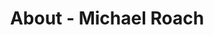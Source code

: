 ---
id: michael_roach
permalink: "/about/michael_roach"
full_name: Michael Roach
title: About - Michael Roach
role: Sr. DevSecOps Engineer
image: michael_roach.jpg
about: Mike is a DevSecOps Engineer and former U.S. Marine with a deep expertise in
  Kubernetes, D2IQ, ansible, puppet, and relational/non-relational databases. He loves
  command line, tmux, vim and developing on Rasberry Pi's. When not templating YAML,
  Mike enjoys building smart iot devices and exploring the outdoors.
github: https://github.com/RoachMJ
linkedin: https://www.linkedin.com/in/michaelroachj/
featimg: "/assets/aboutBanner1.jpg"
layout: about/profile
---